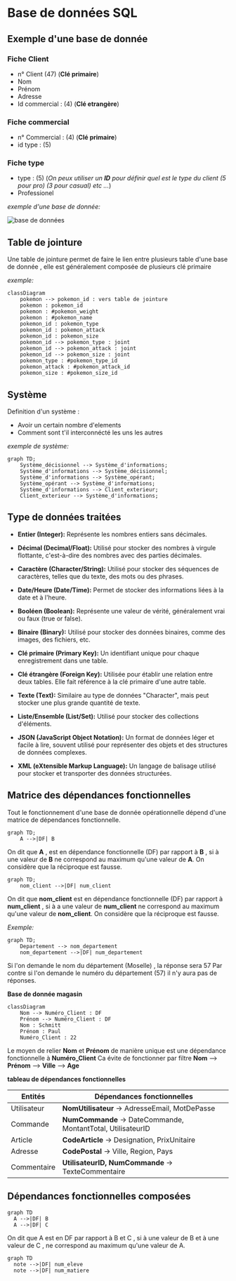 # Base de données SQL

## Exemple d'une base de donnée

### Fiche Client

- n° Client (47) (**Clé primaire**)
- Nom
- Prénom
- Adresse
- Id commercial : (4) (**Clé etrangère**)

### Fiche commercial

- n° Commercial : (4) (**Clé primaire**)
- id type : (5)

### Fiche type

- type : (5) (_On peux utiliser un **ID** pour définir quel est le type du client (5 pour pro) (3 pour casual) etc ..._)
- Professionel

_exemple d'une base de donnée:_

![base de données](/Ressources/Schéma%20bdd.png)

## Table de jointure

Une table de jointure permet de faire le lien entre plusieurs table d'une base de donnée , elle est généralement composée de plusieurs clé primaire

_exemple:_

```mermaid
classDiagram
    pokemon --> pokemon_id : vers table de jointure
    pokemon : pokemon_id
    pokemon : #pokemon_weight
    pokemon : #pokemon_name
    pokemon_id : pokemon_type
    pokemon_id : pokemon_attack
    pokemon_id : pokemon_size
    pokemon_id --> pokemon_type : joint
    pokemon_id --> pokemon_attack : joint
    pokemon_id --> pokemon_size : joint
    pokemon_type : #pokemon_type_id
    pokemon_attack : #pokemon_attack_id
    pokemon_size : #pokemon_size_id
```

## Système

Definition d'un système :

- Avoir un certain nombre d'elements
- Comment sont t'il interconnécté les uns les autres

_exemple de système:_

```mermaid
graph TD;
    Système_décisionnel --> Système_d'informations;
    Système_d'informations --> Système_décisionnel;
    Système_d'informations --> Système_opérant;
    Système_opérant --> Système_d'informations;
    Système_d'informations --> Client_exterieur;
    Client_exterieur --> Système_d'informations;

```

## Type de données traitées

- **Entier (Integer):** Représente les nombres entiers sans décimales.

- **Décimal (Decimal/Float):** Utilisé pour stocker des nombres à virgule flottante, c'est-à-dire des nombres avec des parties décimales.

- **Caractère (Character/String):** Utilisé pour stocker des séquences de caractères, telles que du texte, des mots ou des phrases.

- **Date/Heure (Date/Time):** Permet de stocker des informations liées à la date et à l'heure.

- **Booléen (Boolean):** Représente une valeur de vérité, généralement vrai ou faux (true or false).

- **Binaire (Binary):** Utilisé pour stocker des données binaires, comme des images, des fichiers, etc.

- **Clé primaire (Primary Key):** Un identifiant unique pour chaque enregistrement dans une table.

- **Clé étrangère (Foreign Key):** Utilisée pour établir une relation entre deux tables. Elle fait référence à la clé primaire d'une autre table.

- **Texte (Text):** Similaire au type de données "Character", mais peut stocker une plus grande quantité de texte.

- **Liste/Ensemble (List/Set):** Utilisé pour stocker des collections d'éléments.

- **JSON (JavaScript Object Notation):** Un format de données léger et facile à lire, souvent utilisé pour représenter des objets et des structures de données complexes.

- **XML (eXtensible Markup Language):** Un langage de balisage utilisé pour stocker et transporter des données structurées.

## Matrice des dépendances fonctionnelles

Tout le fonctionnement d'une base de donnée opérationnelle dépend d'une matrice de dépendances fonctionnelle.

```mermaid
graph TD;
    A -->|DF| B
```

On dit que **A** , est en dépendance fonctionnelle (DF) par rapport à **B** , si à une valeur de **B** ne correspond au maximum qu'une valeur de **A**.
On considère que la réciproque est fausse.

```mermaid
graph TD;
    nom_client -->|DF| num_client
```

On dit que **nom_client** est en dépendance fonctionnelle (DF) par rapport à **num_client** , si à a une valeur de **num_client** ne correspond au maximum qu'une valeur de **nom_client**.
On considère que la réciproque est fausse.

_Exemple:_

```mermaid
graph TD;
    Departement --> nom_departement
    nom_departement -->|DF| num_departement
```

Si l'on demande le nom du département (Moselle) , la réponse sera 57
Par contre si l'on demande le numéro du département (57) il n'y aura pas de réponses.

**Base de donnée magasin**

```mermaid
classDiagram
    Nom --> Numéro_Client : DF
    Prénom --> Numéro_Client : DF
    Nom : Schmitt
    Prénom : Paul
    Numéro_Client : 22
```

Le moyen de relier **Nom** et **Prénom** de manière unique est une dépendance fonctionnelle à **Numéro_Client**
Ca évite de fonctionner par filtre **Nom** --> **Prénom** --> **Ville** --> **Age**

**tableau de dépendances fonctionnelles**

| Entités     | Dépendances fonctionnelles                                   |
| ----------- | ------------------------------------------------------------ |
| Utilisateur | **NomUtilisateur** -> AdresseEmail, MotDePasse               |
| Commande    | **NumCommande** -> DateCommande, MontantTotal, UtilisateurID |
| Article     | **CodeArticle** -> Designation, PrixUnitaire                 |
| Adresse     | **CodePostal** -> Ville, Region, Pays                        |
| Commentaire | **UtilisateurID, NumCommande** -> TexteCommentaire           |

## Dépendances fonctionnelles composées

```mermaid
graph TD
  A -->|DF| B
  A -->|DF| C
```

On dit que A est en DF par rapport à B et C , si à une valeur de B et à une valeur de C , ne correspond au maximum qu'une valeur de A.

```mermaid
graph TD
  note -->|DF| num_eleve
  note -->|DF| num_matiere
```

